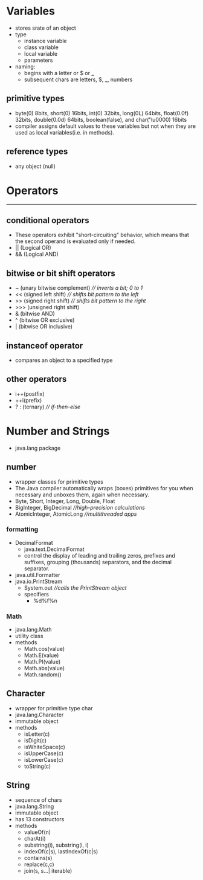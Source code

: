 # Variables
- stores srate of an object
- type
    - instance variable
    - class variable
    - local variable
    - parameters
- naming:
    - begins with a letter or $ or _
    - subsequent chars are letters, $, _, numbers
## primitive types
- byte(0) 8bits, short(0) 16bits, int(0) 32bits, long(0L) 64bits, float(0.0f) 32bits, double(0.0d) 64bits, boolean(false), and char('\u0000) 16bits
- compiler assigns default values to these variables but not when they are used as local variables(i.e. in methods).
## reference types
- any object (null)

# Operators
___
## conditional operators
- These operators exhibit "short-circuiting" behavior, which means that the second operand is evaluated only if needed.
- || (Logical OR)
- && (Logical AND)

## bitwise or bit shift operators
- ~ (unary bitwise complement) *// inverts a bit; 0 to 1*
- << (signed left shift) *// shifts bit pattern to the left*
- \>> (signed right shift) *// shifts bit pattern to the right*
- \>>> (unsigned right shift)
- & (bitwise AND)
- ^ (bitwise OR exclusive)
- | (bitwise OR inclusive)

## instanceof operator
- compares an object to a specified type

## other operators
- i++(postfix)
- ++i(prefix)
- ? : (ternary) *// if-then-else*

# Number and Strings
- java.lang package

## number
- wrapper classes for primitive types
- The Java compiler automatically wraps (boxes) primitives for you when necessary and unboxes them, again when necessary.
- Byte, Short, Integer, Long, Double, Float
- BigInteger, BigDecimal *//high-precision calculations*
- AtomicInteger, AtomicLong *//multithreaded apps*

### formatting
- DecimalFormat
    - java.text.DecimalFormat
    - control the display of leading and trailing zeros, prefixes and suffixes, grouping (thousands) separators, and the decimal separator.
- java.util.Formatter
- java.io.PrintStream
    - System.out *//calls the PrintStream object*
    - specifiers
        - %d%f%n

### Math
- java.lang.Math
- utility class
- methods
    - Math.cos(value)
    - Math.E(value)
    - Math.PI(value)
    - Math.abs(value)
    - Math.random()

## Character
- wrapper for primitive type char
- java.lang.Character
- immutable object
- methods
    - isLetter(c)
    - isDigit(c)
    - isWhiteSpace(c)
    - isUpperCase(c)
    - isLowerCase(c)
    - toString(c)

## String
- sequence of chars
- java.lang.String
- immutable object
- has 13 constructors
- methods
    - valueOf(n)
    - charAt(i)
    - substring(i), substring(i, i)
    - indexOf(c|s), lastIndexOf(c|s)
    - contains(s)
    - replace(c,c)
    - join(s, s...| iterable)